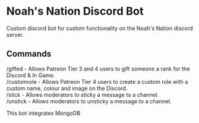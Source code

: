 # Noah's Nation Discord Bot

Custom discord bot for custom functionality on the Noah's Nation discord server.

## Commands

/gifted - Allows Patreon Tier 3 and 4 users to gift someone a rank for the Discord & In Game.  
/customrole - Allows Patreon Tier 4 users to create a custom role with a custom name, colour and image on the Discord.  
/stick - Allows moderators to sticky a message to a channel.  
/unstick - Allows moderators to unsticky a message to a channel.  

This bot integrates MongoDB
